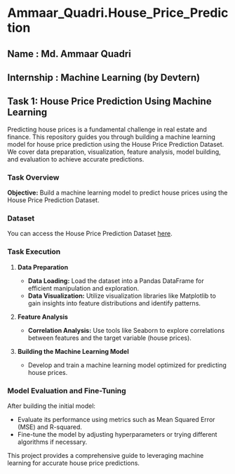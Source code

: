 # Ammaar_Quadri.House_Price_Prediction
## Name : Md. Ammaar Quadri
## Internship : Machine Learning (by Devtern)


## Task 1: House Price Prediction Using Machine Learning

Predicting house prices is a fundamental challenge in real estate and finance. This repository guides you through building a machine learning model for house price prediction using the House Price Prediction Dataset. We cover data preparation, visualization, feature analysis, model building, and evaluation to achieve accurate predictions.

### Task Overview

**Objective:** Build a machine learning model to predict house prices using the House Price Prediction Dataset.

### Dataset

You can access the House Price Prediction Dataset [here](link_to_dataset).

### Task Execution

1. **Data Preparation**
   - **Data Loading:** Load the dataset into a Pandas DataFrame for efficient manipulation and exploration.
   - **Data Visualization:** Utilize visualization libraries like Matplotlib to gain insights into feature distributions and identify patterns.

2. **Feature Analysis**
   - **Correlation Analysis:** Use tools like Seaborn to explore correlations between features and the target variable (house prices).

3. **Building the Machine Learning Model**
   - Develop and train a machine learning model optimized for predicting house prices.

### Model Evaluation and Fine-Tuning

After building the initial model:
- Evaluate its performance using metrics such as Mean Squared Error (MSE) and R-squared.
- Fine-tune the model by adjusting hyperparameters or trying different algorithms if necessary.

This project provides a comprehensive guide to leveraging machine learning for accurate house price predictions.
